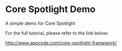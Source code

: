 # Core Spotlight Demo
A simple demo for Core Spotlight

For the full tutorial, please refer to the link below:

http://www.appcoda.com/core-spotlight-framework/
